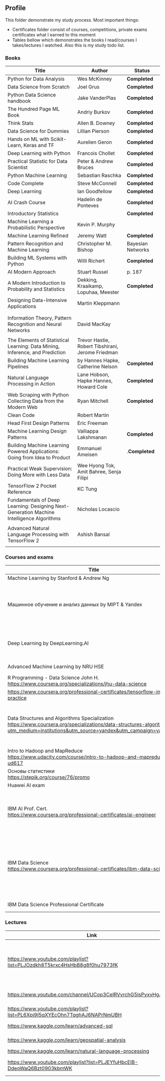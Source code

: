 

## Profile



This folder demonstrate my study process. Most important things:

* Certificates folder consist of courses, competitions, private exams certificates what I earned to this moment
* Tables bellow which demonstrates the books I read/courses I takes/lectures I watched. Also this is my study todo list.









### Books

| Title                                                        | Author                                            | Status            |
| ------------------------------------------------------------ | ------------------------------------------------- | ----------------- |
| Python for Data Analysis                                     | Wes McKinney                                      | **Completed**     |
| Data Science from Scratch                                    | Joel Grus                                         | **Completed**     |
| Python Data Science handbook                                 | Jake VanderPlas                                   | **Completed**     |
| The Hundred Page ML Book                                     | Andriy Burkov                                     | **Completed**     |
| Think Stats                                                  | Allen B. Downey                                   | **Completed**     |
| Data Science for Dummies                                     | Lillian Pierson                                   | **Completed**     |
| Hands on ML with Scikit-Learn, Keras and TF                  | Aurelien Geron                                    | **Completed**     |
| Deep Learning with Python                                    | Francois Chollet                                  | **Completed**     |
| Practical Statistic for Data Scientist                       | Peter & Andrew Bruces                             | **Completed**     |
| Python Machine Learning                                      | Sebastian Raschka                                 | **Completed**     |
| Code Complete                                                | Steve McConnell                                   | **Completed**     |
| Deep Learning                                                | Ian Goodfellow                                    | **Completed**     |
| AI Crash Course                                              | Hadelin de Ponteves                               | **Completed**     |
| Introductory Statistics                                      |                                                   | **Completed**     |
| Machine Learning a Probabilistic Perspective                 | Kevin P. Murphy                                   |                   |
| Machine Learning Refined                                     | Jeremy Watt                                       | **Completed**     |
| Pattern Recognition and Machine Learning                     | Christopher M. Bishop                             | Bayesian Networks |
| Building ML Systems with Python                              | Willi Richert                                     | **Completed**     |
| AI Modern Approach                                           | Stuart Russel                                     | p. 187            |
| A Modern Introduction to Probability and Statistics          | Dekking, Kraaikamp, Lopuhaa, Meester              | **Completed**     |
| Designing Data-Intensive Applications                        | Martin Kleppmann                                  |                   |
|                                                              |                                                   |                   |
|                                                              |                                                   |                   |
| Information Theory, Pattern Recognition and Neural Networks  | David MacKay                                      |                   |
|                                                              |                                                   |                   |
| The Elements of Statistical Learning: Data Mining, Inference, and Prediction | Trevor Hastie, Robert Tibshirani, Jerome Friedman |                   |
| Building Machine Learning Pipelines                          | by Hannes Hapke, Catherine Nelson                 | **Completed**     |
| Natural Language Processing in Action                        | Lane Hobson, Hapke Hannes, Howard Cole            | **Completed**     |
| Web Scraping with Python Collecting Data from the Modern Web | Ryan Mitchell                                     | **Completed**     |
| Clean Code                                                   | Robert Martin                                     |                   |
| Head First Design Patterns                                   | Eric Freeman                                      |                   |
| Machine Learning Design Patterns                             | Valliappa Lakshmanan                              | **Completed**     |
| Building Machine Learning Powered Applications: Going from Idea to Product | Emmanuel Ameisen                                  | .**Completed**    |
| Practical Weak Supervision: Doing More with Less Data        | Wee Hyong Tok, Amit Bahree, Senja Filipi          |                   |
| TensorFlow 2 Pocket Reference                                | KC Tung                                           |                   |
| Fundamentals of Deep Learning: Designing Next-Generation Machine Intelligence Algorithms | Nicholas Locascio                                 |                   |
|                                                              |                                                   |                   |
| Advanced Natural Language Processing with TensorFlow 2       | Ashish Bansal                                     |                   |
|                                                              |                                                   |                   |









### Courses and exams

| Title                                                        | Status        | Certificate                                                  |
| ------------------------------------------------------------ | ------------- | ------------------------------------------------------------ |
| Machine Learning by Stanford & Andrew Ng                     | **Completed** | https://coursera.org/share/b4a00d05951bfc0df6ba6ac4dac1192b  |
| Машинное обучение и анализ данных by MIPT & Yandex           | **Completed** | https://coursera.org/share/2827427e74356a4f1861022fa93912de  <br />https://coursera.org/share/5beac27a2197ffc30582808f47e904b8 <br />https://coursera.org/share/b76c47c320b370b77b5678af2c829980 <br />https://coursera.org/share/aa7990bef6cfade0212b5f4aabf0288e<br />https://coursera.org/share/321720e581e649b7339ddfa642ba02fd<br />https://coursera.org/share/0022996258b4076f66a882a27b3db6a6<br />https://coursera.org/share/600b8df889983c04dc1a84a760a7b056 |
| Deep Learning by DeepLearning.AI                             | **Completed** | https://coursera.org/share/136a57a32df334ff7fc374341e30cef6  <br />https://coursera.org/share/8097c77cb86cacfd3286bb15683d43d9    <br />https://coursera.org/share/f799f54b8fabfc6c4a5671bb3c305545   <br />https://coursera.org/share/d0b9ba4495e22afc19726aae3c9b4470    <br />https://coursera.org/share/f6ad4bbf1ef47be62bfbb8d5b9429710 |
| Advanced Machine Learning by NRU HSE                         |               | https://coursera.org/share/6794f6ebed2c6721dcdbb929c81490fa    <br />https://coursera.org/share/d3e09eb856fe8b0ba3976fb8c3450044 |
| R Programming - Data Science John H.<br />https://www.coursera.org/specializations/jhu-data-science | **Completed** | https://coursera.org/share/e0529e8f1eb3389a93288ba87e3d1618<br />https://coursera.org/share/d8df1ce4d05db14d979d3c4e64ac3ee1 |
| https://www.coursera.org/professional-certificates/tensorflow-in-practice |               |                                                              |
| Data Structures and Algorithms Specialization<br />https://www.coursera.org/specializations/data-structures-algorithms/?utm_medium=institutions&utm_source=yandex&utm_campaign=yacademy | **Completed** | https://coursera.org/share/5d59f0039ccf9c8bdd8774e6b290900a<br />https://coursera.org/share/e9699127858ce2da228fd75689287d0e<br />https://coursera.org/share/1c104969a1e6e6e6fbcc72ab50f906f2<br />https://coursera.org/share/4fb6a70e75deebdd7d0471c11ec3adb9<br />https://coursera.org/share/533176f56993df8c97d8f5f75d087c56<br />https://coursera.org/share/c1463077d63418189a5a6e935fef6e19<br />https://coursera.org/share/04b853197c169989b87c5ec8bbefa34c |
| Intro to Hadoop and MapReduce   <br />https://www.udacity.com/course/intro-to-hadoop-and-mapreduce--ud617 | **Completed** |                                                              |
| Основы статистики<br />https://stepik.org/course/76/promo    | **Completed** |                                                              |
| Huawei AI exam                                               | **Completed** |                                                              |
| IBM AI Prof. Cert.<br />https://www.coursera.org/professional-certificates/ai-engineer | **Completed** | https://coursera.org/share/899c1631592806477dc0b96022883605<br />https://coursera.org/share/eb03d27353aae7f9b78d4c8d9d1e8a07<br />https://coursera.org/share/a51717a16d93be2e8aa39380c295fa1a<br />https://coursera.org/share/c2f9c572450d989d0cb9dbff45ba4bad<br />https://coursera.org/share/3138a1b82dd2191a02def48936ff4ca5<br />https://coursera.org/share/bfcb44687d945494652cec9b003e6d19<br />https://coursera.org/share/22d69a5a987987987fe0f31c73eaa9cb |
| IBM Data Science<br />https://www.coursera.org/professional-certificates/ibm-data-science | **Completed** | https://coursera.org/share/584ba19c4fa4d9bcdecff800b725c0ad<br />https://coursera.org/share/44675935beee53122c9c1bc98c2f0d25<br />https://coursera.org/share/6ae67df72d74d744d8a35e8ac6265cba<br />https://coursera.org/share/890a3cb5a3217c4182543d704b0f51f6<br />https://coursera.org/share/220586f0d529c8a25f73d73f6016ba3b<br />https://coursera.org/share/bb4ad005371e91b1b2cb9a59e1ca0ca1<br />https://coursera.org/share/3cc3ad5f629b371623ebed97a7a2fcaa<br />https://coursera.org/share/899c1631592806477dc0b96022883605<br />https://coursera.org/share/0ab4b44332b457b079a985dae0e01f4e<br />https://coursera.org/share/d9cec30217fe2b711cd0858f753e0d41 |
| IBM Data Science Professional Certificate                    | **Completed** | https://www.youracclaim.com/badges/4f87e656-c88d-44f4-806f-bd7a812d4c7e/public_url |

### Lectures

| Link                                                         | Title                                                   | Status        |
| ------------------------------------------------------------ | ------------------------------------------------------- | ------------- |
| https://www.youtube.com/playlist?list=PLJOzdkh8T5krxc4HsHbB8g8f0hu7973fK | Машинное обучение, Школа анализа данных. К. В. Воронцов | **Completed** |
| https://www.youtube.com/channel/UCop3CelRVvrchG5lsPyxvHg/videos | Data Mining in action                                   | **Completed** |
| https://www.youtube.com/playlist?list=PL6Xpj9I5qXYEcOhn7TqghAJ6NAPrNmUBH | Neural Networks                                         |               |
| https://www.kaggle.com/learn/advanced-sql                    | Advanced SQL                                            | **Completed** |
| https://www.kaggle.com/learn/geospatial-analysis             | Geospatial analysis                                     | **Completed** |
| https://www.kaggle.com/learn/natural-language-processing     | NLP                                                     | **Completed** |
| https://www.youtube.com/playlist?list=PLJEYfuHbcEIB-DdeoWaQ6Bzt0903kbmWK | Samsung Deep Learning                                   |               |